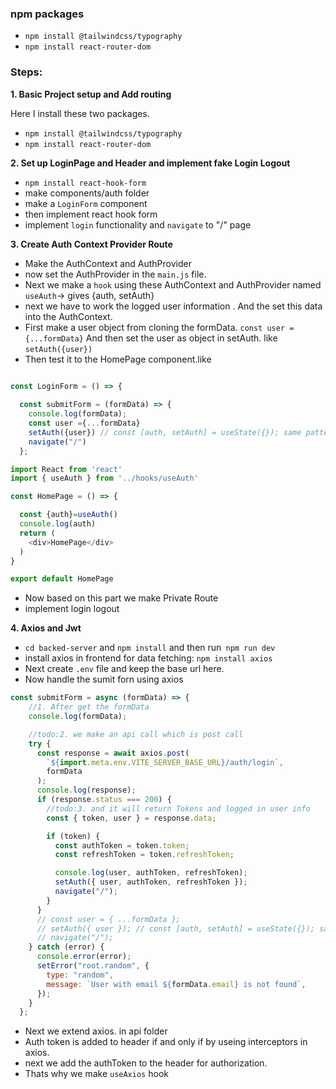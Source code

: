 


### npm packages

- `npm install @tailwindcss/typography`
- `npm install react-router-dom`



### Steps:

**1. Basic Project setup and Add routing**

Here I install these two packages.

- `npm install @tailwindcss/typography`
- `npm install react-router-dom`

**2. Set up LoginPage and Header and implement fake Login Logout**

- `npm install react-hook-form`
- make components/auth folder 
- make a `LoginForm` component
- then implement react hook form 
- implement `login` functionality and `navigate` to "/" page



**3. Create Auth Context Provider Route**

- Make the AuthContext and AuthProvider 
- now set the AuthProvider in the `main.js` file.
- Next we make a `hook` using these AuthContext and AuthProvider named `useAuth`-> gives {auth, setAuth}
- next we have to work the logged user information . And the set this data into the AuthContext.
- First make a user object from cloning the formData. 
 `const user ={...formData}` 
  And then set the user as object in setAuth. like `setAuth({user})`
- Then test it to the HomePage component.like

```javascript

const LoginForm = () => {
 
  const submitForm = (formData) => {
    console.log(formData);
    const user ={...formData}
    setAuth({user}) // const [auth, setAuth] = useState({}); same pattern e update korte hbe setAuth
    navigate("/")
  };

import React from 'react'
import { useAuth } from '../hooks/useAuth'

const HomePage = () => {

  const {auth}=useAuth()
  console.log(auth)
  return (
    <div>HomePage</div>
  )
}

export default HomePage
```

- Now based on this part we make Private Route
- implement login logout 

**4. Axios and Jwt**
- `cd backed-server` and `npm install` and then run` npm run dev`
- install axios in frontend for data fetching: `npm install axios`
- Next create `.env` file and keep the base url here.
- Now handle the sumit forn using axios

```javascript
const submitForm = async (formData) => {
    //1. After get the formData
    console.log(formData);

    //todo:2. we make an api call which is post call
    try {
      const response = await axios.post(
        `${import.meta.env.VITE_SERVER_BASE_URL}/auth/login`,
        formData
      );
      console.log(response);
      if (response.status === 200) {
        //todo:3. and it will return Tokens and logged in user info
        const { token, user } = response.data;

        if (token) {
          const authToken = token.token;
          const refreshToken = token.refreshToken;

          console.log(user, authToken, refreshToken);
          setAuth({ user, authToken, refreshToken });
          navigate("/");
        }
      }
      // const user = { ...formData };
      // setAuth({ user }); // const [auth, setAuth] = useState({}); same pattern e update korte hbe setAuth
      // navigate("/");
    } catch (error) {
      console.error(error);
      setError("root.random", {
        type: "random",
        message: `User with email ${formData.email} is not found`,
      });
    }
  };

```

- Next we extend axios. in api folder
- Auth token is added to header if and only if by useing interceptors in axios.
- next we add the authToken to the header for authorization.
- Thats why we make `useAxios` hook 
